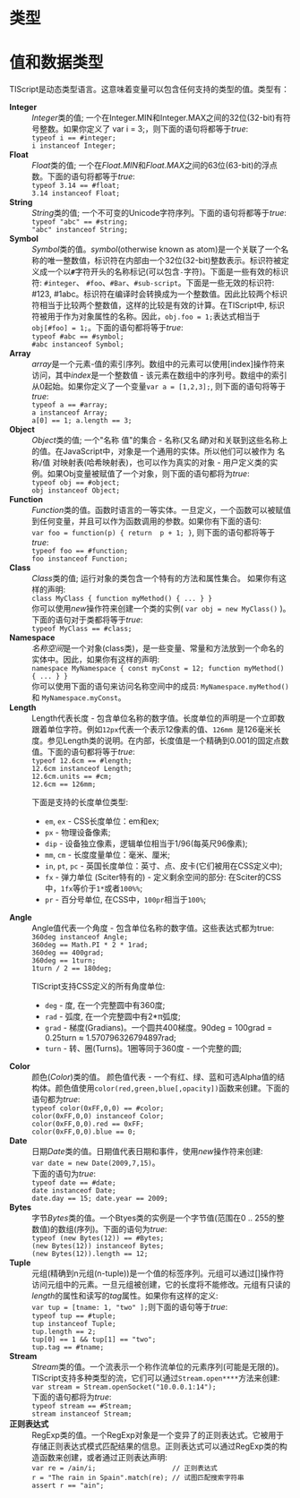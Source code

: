 # 类型

<h1>值和数据类型</h1>

  <p>TIScript是动态类型语言。这意味着变量可以包含任何支持的类型的值。类型有：</p>
  <dl>
    <dt><strong>Integer</strong></dt>
    <dd><em>Integer</em>类的值; 一个在Integer.MIN和Integer.MAX之间的32位(32-bit)有符号整数。如果你定义了 var i = 3;，则下面的语句将都等于<em>true</em>: &nbsp;<br/><code>typeof i == #integer;</code><br/><code>i instanceof Integer;</code></dd>
    <dt><strong>Float</strong></dt>
    <dd><em>Float</em>类的值; 一个在<em>Float.MIN</em>和<em>Float.MAX</em>之间的63位(63-bit)的浮点数。下面的语句将都等于<em>true</em>: &nbsp;<br/><code>typeof 3.14 == #float;</code><br/><code>3.14 instanceof Float;</code></dd>
    <dt><strong>String</strong></dt>
    <dd><em>String</em>类的值; 一个不可变的Unicode字符序列。下面的语句将都等于<em>true</em>: &nbsp;<br/><code>typeof &quot;abc&quot; == #string;</code><br/><code>&quot;abc&quot; instanceof String;</code></dd>
    <dt><strong>Symbol</strong></dt>
    <dd><em>Symbol</em>类的值。<em>symbol</em>(otherwise known as atom)是一个关联了一个名称的唯一整数值，标识符在内部由一个32位(32-bit)整数表示。标识符被定义成一个以<strong><code>#</code></strong>字符开头的名称标记(可以包含<code>-</code>字符)。下面是一些有效的标识符: <code>#integer</code>、 <code>#foo</code>、<code>#Bar</code>、<code>#sub-script</code>。下面是一些无效的标识符: #123, #1abc。标识符在编译时会转换成为一个整数值。因此比较两个标识符相当于比较两个整数值，这样的比较是有效的计算。在TIScript中, 标识符被用于作为对象属性的名称。因此，<code>obj.foo = 1;</code>表达式相当于<code>obj[#foo] = 1;</code>。下面的语句都将等于<em>true</em>: <br/><code>typeof #abc == #symbol;</code><br/><code>#abc instanceof Symbol;</code></dd>
    <dt><strong>Array</strong></dt>
    <dd><em>array</em>是一个元素-值的索引序列。数组中的元素可以使用[index]操作符来访问，其中<em>index</em>是一个整数值 - 该元素在数组中的序列号。数组中的索引从0起始。如果你定义了一个变量<code>var a = [1,2,3];</code>, 则下面的语句将等于<em>true</em>: <br/><code>typeof a == #array;</code><br/><code>a instanceof Array;</code><br/><code>a[0] == 1; a.length == 3;</code></dd>
    <dt><strong>Object</strong></dt>
    <dd><em>Object</em>类的值; 一个&quot;名称 值&quot;的集合 - 名称(又名<em>键</em>)对和关联到这些名称上的值。在JavaScript中，对象是一个通用的实体。所以他们可以被作为 名称/值 对映射表(哈希映射表)，也可以作为真实的对象 - 用户定义类的实例。如果Obj变量被赋值了一个对象，则下面的语句都将为<em>true</em>:<br/><code>typeof obj == #object;</code><br/><code>obj instanceof Object;</code></dd>
    <dt><strong>Function</strong></dt>
    <dd><em>Function</em>类的值。函数时语言的一等实体。一旦定义，一个函数可以被赋值到任何变量，并且可以作为函数调用的参数。如果你有下面的语句:<br/><code>var foo = function(p) { return &nbsp;p + 1; }</code>, 则下面的语句都将等于<em>true</em>:<code><br/>typeof foo == #function;</code><br/><code>foo instanceof Function;</code></dd>
    <dt><strong>Class</strong></dt>
    <dd><em>Class</em>类的值; 运行对象的类包含一个特有的方法和属性集合。 如果你有这样的声明:<br/><code>class MyClass { function myMethod() { ... } }</code> <br/>你可以使用<em>new</em>操作符来创建一个类的实例( <code>var obj = new MyClass()</code> )。<br/>下面的语句对于类都将等于<em>true</em>:<br/><code>typeof MyClass == #class;</code></dd>
    <dt><strong>Namespace</strong></dt>
    <dd><em>名称空间</em>是一个对象(class类)，是一些变量、常量和方法放到一个命名的实体中。因此，如果你有这样的声明:<br/><code>namespace MyNamespace { const myConst = 12; function myMethod() { ... } }</code><br/>你可以使用下面的语句来访问名称空间中的成员: <code>MyNamespace.myMethod()</code> 和 <code>MyNamespace.myConst</code>。</dd>
    <dt><strong>Length</strong></dt>
    <dd>Length代表长度 - 包含单位名称的数字值。长度单位的声明是一个立即数跟着单位字符。例如<code>12px</code>代表一个表示12像素的值、<code>126mm </code>是126毫米长度。参见Length类的说明。在内部，长度值是一个精确到0.001的固定点数值。下面的语句都将等于<em>true</em>:<br/><code>typeof 12.6cm == #length;</code><br/><code>12.6cm instanceof Length;</code><br/><code>12.6cm.units == #cm;</code><br/><code>12.6cm == 126mm;</code>
        <p>下面是支持的长度单位类型:</p>
        <ul><li><code>em</code>, <code>ex</code> - CSS长度单位：em和ex;</li>
            <li><code>px</code> - 物理设备像素;</li>
            <li><code>dip</code> - 设备独立像素，逻辑单位相当于1/96(每英尺96像素);</li>
            <li><code>mm</code>, <code>cm</code> - 长度度量单位：毫米、厘米;</li>
            <li><code>in</code>, <code>pt</code>, <code>pc</code> - 英国长度单位：英寸、点、皮卡(它们被用在CSS定义中);</li>
            <li><code>fx</code> - 弹力单位 (Sciter特有的) - 定义剩余空间的部分: 在Sciter的CSS中，<code>1fx</code>等价于<code>1*</code>或者<code>100%%</code>;</li>
            <li><code>pr</code> - 百分号单位, 在CSS中，<code>100pr</code>相当于<code>100%</code>;</li></ul></dd>
    <dt><strong>Angle</strong></dt>
    <dd>Angle值代表一个角度 -  包含单位名称的数字值。这些表达式都为true:<br/><code>360deg instanceof Angle;</code><br/><code>360deg == Math.PI * 2 * 1rad;</code><br/><code>360deg == 400grad;</code><br/><code>360deg == 1turn;</code><br/><code>1turn / 2 == 180deg;</code>
    <p>TIScript支持CSS定义的所有角度单位:</p>
      <ul><li><code>deg</code> - 度, 在一个完整圆中有360度;</li>
          <li><code>rad</code> - 弧度, 在一个完整圆中有2*π弧度;</li>
          <li><code>grad</code> - 梯度(Gradians)。一个圆共400梯度。90deg = 100grad = 0.25turn ≈ 1.570796326794897rad;</li>
          <li><code>turn</code> - 转、圈(Turns)。1圈等同于360度 - 一个完整的圆;</li></ul></dd>
    <dt><strong>Color</strong></dt>
    <dd>颜色(<em>Color</em>)类的值。 颜色值代表 - 一个有红、绿、蓝和可选Alpha值的结构体。颜色值使用<code>color(red,green,blue[,opacity])</code>函数来创建。下面的语句都为<em>true</em>:<br/><code>typeof color(0xFF,0,0) == #color;</code><br/><code>color(0xFF,0,0) instanceof Color;</code><br/><code>color(0xFF,0,0).red == 0xFF; <br/>color(0xFF,0,0).blue == 0;</code></dd>
    <dt><strong>Date</strong></dt>
    <dd>日期<em>Date</em>类的值。日期值代表日期和事件，使用<em>new</em>操作符来创建:<br/><code>var date = new Date(2009,7,15)</code>。<br/>
	下面的语句为<em>true</em>:<code><br/>typeof date == #date;</code><br/><code>date instanceof Date;</code><br/><code>date.day == 15; date.year == 2009;</code></dd>
    <dt><strong>Bytes</strong></dt>
    <dd>字节<em>Bytes</em>类的值。一个Btyes类的实例是一个字节值(范围在0 .. 255的整数值)的数组(序列)。下面的语句为<em>true</em>:<br/><code>typeof (new Bytes(12)) == #Bytes;</code><br/><code>(new Bytes(12)) instanceof Bytes;</code><br/><code>(new Bytes(12)).length == 12;</code></dd>
    <dt><strong>Tuple</strong></dt>
    <dd>元组(精确到n元组(n-tuple))是一个值的标签序列。元组可以通过[]操作符访问元组中的元素。一旦元组被创建，它的长度将不能修改。元组有只读的<em>length</em>的属性和读写的<em>tag</em>属性。如果你有这样的定义: <code><br/>var tup = [tname: 1, &quot;two&quot; ];</code>则下面的语句等于<em>true</em>: <code><br/>typeof tup == #tuple;</code><br/><code>tup instanceof Tuple;<br/>tup.length == 2;<br/>tup[0] == 1 &amp;&amp; tup[1] == &quot;two&quot;;</code><br/><code>tup.tag == #tname;</code></dd>
    <dt><strong>Stream</strong></dt>
    <dd><em>Stream</em>类的值。一个流表示一个称作流单位的元素序列(可能是无限的)。TIScript支持多种类型的流，它们可以通过<code>Stream.open****</code>方法来创建: <br/><code>var stream = Stream.openSocket(&quot;10.0.0.1:14&quot;);</code><br/>下面的语句都将为<em>true</em>:<code><br/>typeof stream == #Stream;<br/>stream instanceof Stream;</code></dd>
    <dt><strong>正则表达式</strong></dt>
    <dd>RegExp类的值。一个RegExp对象是一个变异了的正则表达式。它被用于存储正则表达式模式匹配结果的信息。正则表达式可以通过RegExp类的构造函数来创建，或者通过正则表达声明:<br/><code>var re = /ain/i; &nbsp;&nbsp;&nbsp;&nbsp;&nbsp;&nbsp;&nbsp;&nbsp;&nbsp;&nbsp;&nbsp;&nbsp;&nbsp;&nbsp;&nbsp;&nbsp;&nbsp;&nbsp;// 正则表达式</code><br/><code>r = &quot;The rain in Spain&quot;.match(re); // 试图匹配搜索字符串</code><br/><code>assert r == &quot;ain&quot;;</code></dd></dl>